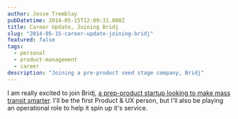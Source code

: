 ```yaml
---
author: Jesse Tremblay
pubDatetime: 2014-05-15T12:09:31.000Z
title: Career Update, Joining Bridj
slug: "2014-05-15-career-update-joining-bridj"
featured: false
tags:
  - personal
  - product-management
  - career
description: "Joining a pre-product seed stage company, Bridj"
---
```

I am really excited to join Bridj, [a prep-product startup looking to make mass transit smarter](https://www.bostonglobe.com/business/2014/04/10/data-driven-pop-bus-service-launch-boston/yz4EjzZC9nXnl22O6JcV2I/story.html). I'll be the first Product & UX person, but I'll also be playing an operational role to help it spin up it's service.
